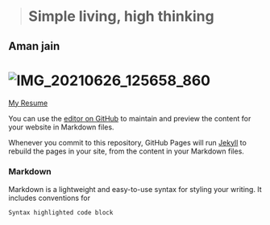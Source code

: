 > # Simple living, high thinking 

## Aman jain
# ![IMG_20210626_125658_860](https://user-images.githubusercontent.com/96813003/148642248-aba40013-4000-4cab-b788-b8b47d39b7ea.jpg)
[My Resume](Resume.md)


You can use the [editor on GitHub](https://github.com/amanjain1988/amanjain1988.github.io/edit/main/index.md) to maintain and preview the content for your website in Markdown files.

Whenever you commit to this repository, GitHub Pages will run [Jekyll](https://jekyllrb.com/) to rebuild the pages in your site, from the content in your Markdown files.

### Markdown

Markdown is a lightweight and easy-to-use syntax for styling your writing. It includes conventions for

```markdown
Syntax highlighted code block
